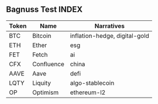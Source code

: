 ## Bagnuss Test INDEX

| Token | Name | Narratives | 
| ------- | ------- | ------- |
| BTC | Bitcoin | inflation-hedge, digital-gold |
| ETH | Ether | esg |
| FET | Fetch | ai |
| CFX | Confluence | china |
| AAVE | Aave | defi |
| LQTY | Liquity | algo-stablecoin |
| OP | Optimism | ethereum-l2 |